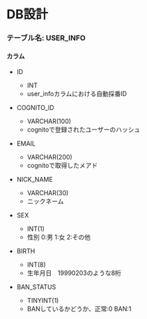 # DB設計

### テーブル名: USER_INFO
#### カラム
* ID
  * INT
  * user_infoカラムにおける自動採番ID

* COGNITO_ID
  * VARCHAR(100)
  * cognitoで登録されたユーザーのハッシュ
    
* EMAIL
  * VARCHAR(200)
  * cognitoで取得したメアド
    
* NICK_NAME
  * VARCHAR(30)
  * ニックネーム
  
* SEX
  * INT(1)
  * 性別 0:男 1:女 2:その他
  
* BIRTH
  * INT(8)
  * 生年月日　19990203のような8桁
  
* BAN_STATUS
  * TINYINT(1)
  * BANしているかどうか、正常:0 BAN:1